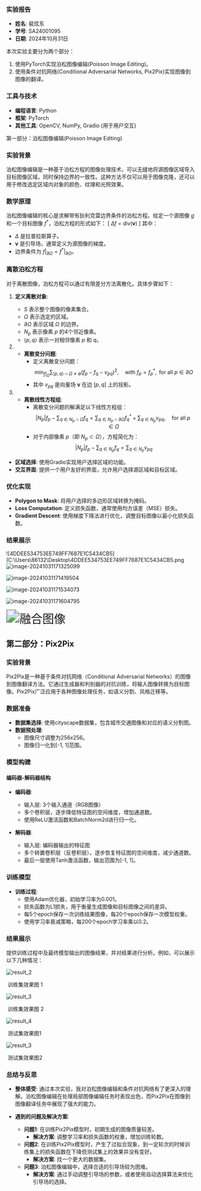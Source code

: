 ### 实验报告

- **姓名**: 裴炫东
- **学号**: SA24001095
- **日期**:  2024年10月31日

本次实验主要分为两个部分：
1. 使用PyTorch实现泊松图像编辑(Poisson Image Editing)。
2. 使用条件对抗网络(Conditional Adversarial Networks, Pix2Pix)实现图像到图像的翻译。

### 工具与技术
- **编程语言**: Python
- **框架**: PyTorch
- **其他工具**: OpenCV, NumPy, Gradio (用于用户交互)

第一部分：泊松图像编辑(Poisson Image Editing)

### 实验背景

泊松图像编辑是一种基于泊松方程的图像处理技术，可以无缝地将源图像区域导入目标图像区域，同时保持边界的一致性。这种方法不仅可以用于图像克隆，还可以用于修改选定区域内对象的颜色、纹理和光照效果。

### 数学原理

泊松图像编辑的核心是求解带有狄利克雷边界条件的泊松方程。给定一个源图像 $g$ 和一个目标图像 $f^*$，泊松方程的形式如下：
\[ $\Delta f$ = $\text{div}(\mathbf{v})$ \]
其中：

- $\Delta$ 是拉普拉斯算子。
- $\mathbf{v}$ 是引导场，通常定义为源图像的梯度。
- 边界条件为 $f|_{\partial \Omega} = f^*|_{\partial \Omega}$。

### 离散泊松方程

对于离散图像，泊松方程可以通过有限差分方法离散化。具体步骤如下：

1. **定义离散对象**:
   - $S$ 表示整个图像的像素集合。
   - $\Omega$ 表示选定的区域。
   - $\partial \Omega$ 表示区域 $\Omega$ 的边界。
   - $N_p$ 表示像素 $p$ 的4个邻近像素。
   - $\langle p, q \rangle$ 表示一对相邻像素 $p$ 和 $q$。

2. - **离散变分问题**:
     - 定义离散变分问题：
       $$ \min_{f|_\Omega} \sum_{\langle p, q \rangle \cap \Omega \neq \emptyset} (f_p - f_q - v_{pq})^2, \quad \text{with } f_p = f_p^*, \text{ for all } p \in \partial \Omega $$
     - 其中 $v_{pq}$ 是向量场 $\mathbf{v}$ 在边 $[p, q]$ 上的投影。

3. - **离散线性方程组**:
     - 离散变分问题的解满足以下线性方程组：
       $$ |N_p| f_p - \sum_{q \in N_p \cap \Omega} f_q = \sum_{q \in N_p \cap \partial \Omega} f_q^* + \sum_{q \in N_p} v_{pq}, \quad \text{for all } p \in \Omega $$
     - 对于内部像素 $p$（即 $N_p \subset \Omega$），方程简化为：
       $$ |N_p| f_p - \sum_{q \in N_p} f_q = \sum_{q \in N_p} v_{pq} $$

- **区域选择**: 使用Gradio实现用户选择区域的功能。
- **交互界面**: 提供一个用户友好的界面，允许用户选择源区域和目标区域。

### 优化实现
- **Polygon to Mask**: 将用户选择的多边形区域转换为掩码。
- **Loss Computation**: 定义损失函数，通常使用均方误差（MSE）损失。
- **Gradient Descent**: 使用梯度下降法进行优化，调整目标图像以最小化损失函数。

### 结果展示

![4DDEE534753EE749FF7687E1C5434CB5](C:\Users\86132\Desktop\4DDEE534753EE749FF7687E1C5434CB5.png![image-20241031171325099](C:\Users\86132\AppData\Roaming\Typora\typora-user-images\image-20241031171325099.png)



![image-20241031171419504](C:\Users\86132\AppData\Roaming\Typora\typora-user-images\image-20241031171419504.png)

![image-20241031171534073](C:\Users\86132\AppData\Roaming\Typora\typora-user-images\image-20241031171534073.png)

![image-20241031171604795](C:\Users\86132\AppData\Roaming\Typora\typora-user-images\image-20241031171604795.png)

<img src="C:\Users\86132\Desktop\融合图像.png" alt="融合图像" style="zoom:220%;" />

## 第二部分：Pix2Pix

### 实验背景
Pix2Pix是一种基于条件对抗网络（Conditional Adversarial Networks）的图像到图像翻译方法。它通过生成器和判别器的对抗训练，将输入图像转换为目标图像。Pix2Pix广泛应用于各种图像处理任务，如语义分割、风格迁移等。

### 数据准备
- **数据集选择**: 使用cityscape数据集，包含城市交通图像和对应的语义分割图。
- **数据预处理**:
  - 图像尺寸调整为256x256。
  - 图像归一化到[-1, 1]范围。

### 模型构建
#### 编码器-解码器结构
- **编码器**:
  - 输入层: 3个输入通道（RGB图像）
  - 多个卷积层，逐步降低特征图的空间维度，增加通道数。
  - 使用ReLU激活函数和BatchNorm2d进行归一化。

- **解码器**:
  - 输入层: 编码器输出的特征图
  - 多个转置卷积层（反卷积层），逐步恢复特征图的空间维度，减少通道数。
  - 最后一层使用Tanh激活函数，输出范围为[-1, 1]。

### 训练模型
- **训练过程**:
  - 使用Adam优化器，初始学习率为0.001。
  - 损失函数为L1损失，用于衡量生成图像和目标图像之间的差异。
  - 每5个epoch保存一次训练结果图像，每20个epoch保存一次模型权重。
  - 使用学习率衰减策略，每200个epoch学习率乘以0.2。

### 结果展示
提供训练过程中及最终模型输出的图像结果，并对结果进行分析。例如，可以展示以下几种情况：

![result_2](C:\Users\86132\PycharmProjects\pythonProject3\train_results\epoch_105\result_2.png)

​								                     训练集效果图 1

![result_3](C:\Users\86132\PycharmProjects\pythonProject3\train_results\epoch_105\result_3.png)

​                                                                                     训练集效果图 2

![result_4](C:\Users\86132\PycharmProjects\pythonProject3\val_results\epoch_105\result_4.png)

​                                                                                      测试集效果图1

![result_3](C:\Users\86132\PycharmProjects\pythonProject3\val_results\epoch_105\result_3.png)

​                                                                                      测试集效果图2

### 总结与反思

- **整体感受**: 通过本次实验，我对泊松图像编辑和条件对抗网络有了更深入的理解。泊松图像编辑在处理局部图像编辑任务时表现出色，而Pix2Pix在图像到图像翻译任务中展现了强大的能力。

- **遇到的问题及解决方案**:
  
  - **问题1**: 在训练Pix2Pix模型时，初期生成的图像质量较差。
    - **解决方案**: 调整学习率和损失函数的权重，增加训练轮数。
  - **问题2**: 在训练Pix2Pix模型时，产生了过拟合现象，到一定轮次的时候训练集上的损失函数在下降但测试集上的效果并没有变好。
    - **解决方案**: 找一个更大的数据集。
  - **问题3**: 泊松图像编辑中，选择合适的引导场较为困难。
    - **解决方案**: 通过手动调整引导场的参数，或者使用自动选择算法来优化引导场的选择。
  
  